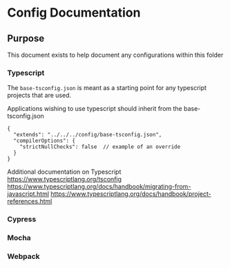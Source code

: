 # Config Documentation

## Purpose

This document exists to help document any configurations within this folder

### Typescript

The `base-tsconfig.json` is meant as a starting point for any typescript projects that are used.

Applications wishing to use typescript should inherit from the base-tsconfig.json

```
{
  "extends": "../../../config/base-tsconfig.json",
  "compilerOptions": {
    "strictNullChecks": false  // example of an override
  }
}
```

Additional documentation on Typescript
https://www.typescriptlang.org/tsconfig
https://www.typescriptlang.org/docs/handbook/migrating-from-javascript.html
https://www.typescriptlang.org/docs/handbook/project-references.html

### Cypress

### Mocha

### Webpack

